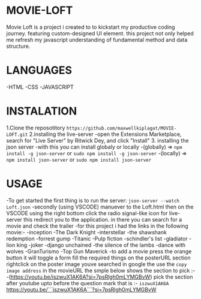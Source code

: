 # MOVIE-LOFT
Movie Loft is a  project i created to to kickstart my productive coding journey. featuring custom-designed UI element. this project not only helped me refresh my javascript understanding of fundamental method and data structure.
# LANGUAGES
-HTML
-CSS
-JAVASCRIPT
# INSTALATION
  1.Clone the reposotitory
  ```https://github.com/maxwellkiplagat/MOVIE-LOFT.git```
  2.installing the live-server
     -open the Extensions Marketplace, search for "Live Server" by Ritwick Dey, and click "Install"
  3. installing the json server 
      -with this you can install globaly or locally 
          -(globally) => ```npm install -g json-server``` or ```sudo npm install -g json-server```
          -(locally) => ```npm install json-server```  or ```sudo npm install json-server``` 
# USAGE
-To get started the first thing is to run  the server:
  ```json-server --watch Loft.json```
-secondly (using VSCODE) manuever to the Loft.html then on the VSCODE using the right bottom click the radio signal-like icon for live-server this redirect you to the application.
in there you can search for a movie and check the trailer
-for this project i had the links in the following movie:-
    -inception
    -The Dark Knight
    -interstellar
    -the shawshank redemption
    -forrest gump
    -Titanic
    -Pulp fiction
    -schindler's list
    -gladiator
    -lion king 
    -joker
    -django unchained
    -the silence of the lambs
    -dance with wolves
    -GranTurismo
    -Top Gun Maverick
-to add a movie press the orange button it will toggle a form fill the required things on the posterURL section rightclick on the poster image youve searched in google the use the ```copy image address``` in the movieURL the smple below shows the section to pick :-
    -(https://youtu.be/iszwuX1AK6A?si=7psRlgh0mLYMGBvW) pick the section after youtube upto before the question mark that is :-
        ``` iszwuX1AK6A ```
        https://youtu.be/```iszwuX1AK6A```?si=7psRlgh0mLYMGBvW
        
    
  
  
